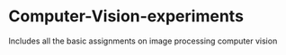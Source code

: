 # Computer-Vision-experiments
Includes all the basic assignments on image processing computer vision
